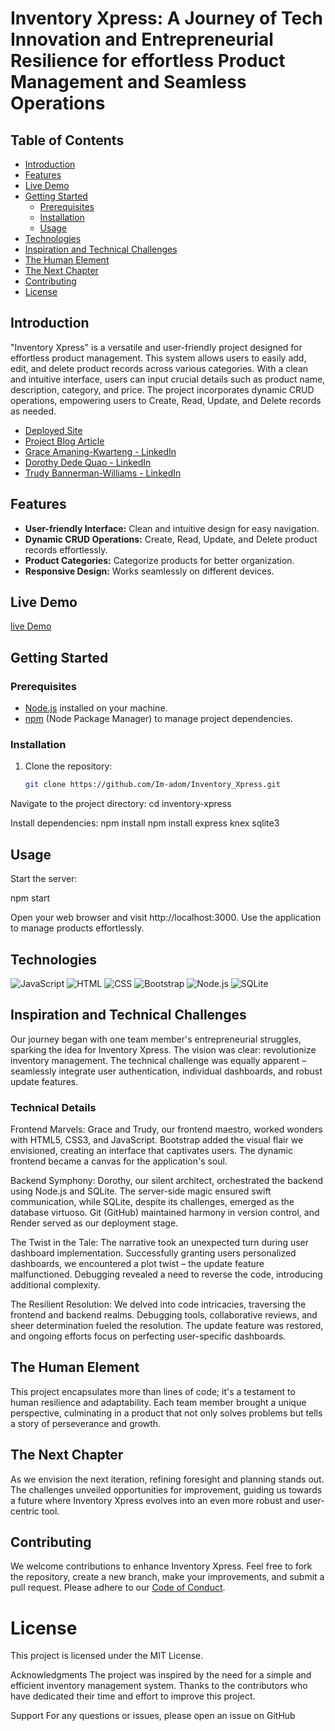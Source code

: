 # Inventory Xpress: A Journey of Tech Innovation and Entrepreneurial Resilience for effortless Product Management and Seamless Operations

## Table of Contents

- [Introduction](#introduction)
- [Features](#features)
- [Live Demo](live-demo)
- [Getting Started](#getting-started)
  - [Prerequisites](#prerequisites)
  - [Installation](#installation)
  - [Usage](#usage)
- [Technologies](#technologies)
- [Inspiration and Technical Challenges](#inspiration-and-technical-challenges)
- [The Human Element](#the-human-element)
- [The Next Chapter](#the-next-chapter)
- [Contributing](contributing)
- [License](#license)

## Introduction

"Inventory Xpress" is a versatile and user-friendly project designed for effortless product management. This system allows users to easily add, edit, and delete product records across various categories. With a clean and intuitive interface, users can input crucial details such as product name, description, category, and price. The project incorporates dynamic CRUD operations, empowering users to Create, Read, Update, and Delete records as needed.

- [Deployed Site](https://inventoryxpress-tjx7.onrender.com)
- [Project Blog Article](https://www.linkedin.com/pulse/revolutionizing-inventory-management-through-tech-innovation-quao-pyvte)  
- [Grace Amaning-Kwarteng - LinkedIn](https://www.linkedin.com/in/grace-amaning-kwarteng)
- [Dorothy Dede Quao - LinkedIn](https://www.linkedin.com/in/dorothy-dede-quao-6378ab20b)
- [Trudy Bannerman-Williams - LinkedIn](https://www.linkedin.com/in/trudy-bannerman-williams-81a6ba24a)

## Features

- **User-friendly Interface:** Clean and intuitive design for easy navigation.
- **Dynamic CRUD Operations:** Create, Read, Update, and Delete product records effortlessly.
- **Product Categories:** Categorize products for better organization.
- **Responsive Design:** Works seamlessly on different devices.

## Live Demo
[live Demo](https://inventoryxpress-tjx7.onrender.com)

## Getting Started

### Prerequisites

- [Node.js](https://nodejs.org/) installed on your machine.
- [npm](https://www.npmjs.com/) (Node Package Manager) to manage project dependencies.

### Installation

1. Clone the repository:

   ```bash
   git clone https://github.com/Im-adom/Inventory_Xpress.git


Navigate to the project directory:
cd inventory-xpress

Install dependencies:
npm install
npm install express knex sqlite3


## Usage

Start the server:

npm start

Open your web browser and visit http://localhost:3000.
Use the application to manage products effortlessly.

## Technologies
![JavaScript](https://img.shields.io/badge/JavaScript-323330?style=for-the-badge&logo=javascript&logoWidth=40)
![HTML](https://img.shields.io/badge/HTML-323330?style=for-the-badge&logo=html&logoWidth=40)
![CSS](https://img.shields.io/badge/CSS-323330?style=for-the-badge&logo=css&logoWidth=40)
![Bootstrap](https://img.shields.io/badge/Bootstrap-323330?style=for-the-badge&logo=bootstrap&logoWidth=40)
![Node.js](https://img.shields.io/badge/Node.js-323330?style=for-the-badge&logo=node.js&logoWidth=40)
![SQLite](https://img.shields.io/badge/SQLite-323330?style=for-the-badge&logo=sqlite&logoWidth=40)

## Inspiration and Technical Challenges
Our journey began with one team member's entrepreneurial struggles, sparking the idea for Inventory Xpress. The vision was clear: revolutionize inventory management. The technical challenge was equally apparent – seamlessly integrate user authentication, individual dashboards, and robust update features.

### Technical Details
Frontend Marvels: 
Grace and Trudy, our frontend maestro, worked wonders with HTML5, CSS3, and JavaScript. Bootstrap added the visual flair we envisioned, creating an interface that captivates users. The dynamic frontend became a canvas for the application's soul.

Backend Symphony: 
Dorothy, our silent architect, orchestrated the backend using Node.js and SQLite. The server-side magic ensured swift communication, while SQLite, despite its challenges, emerged as the database virtuoso. Git (GitHub) maintained harmony in version control, and Render served as our deployment stage.

The Twist in the Tale: 
The narrative took an unexpected turn during user dashboard implementation. Successfully granting users personalized dashboards, we encountered a plot twist – the update feature malfunctioned. Debugging revealed a need to reverse the code, introducing additional complexity.

The Resilient Resolution: 
We delved into code intricacies, traversing the frontend and backend realms. Debugging tools, collaborative reviews, and sheer determination fueled the resolution. The update feature was restored, and ongoing efforts focus on perfecting user-specific dashboards.

## The Human Element
This project encapsulates more than lines of code; it's a testament to human resilience and adaptability. Each team member brought a unique perspective, culminating in a product that not only solves problems but tells a story of perseverance and growth.

## The Next Chapter
As we envision the next iteration, refining foresight and planning stands out. The challenges unveiled opportunities for improvement, guiding us towards a future where Inventory Xpress evolves into an even more robust and user-centric tool.

## Contributing
We welcome contributions to enhance Inventory Xpress. Feel free to fork the repository, create a new branch, make your improvements, and submit a pull request. Please adhere to our [Code of Conduct](CODE_OF_CONDUCT.md).

# License
This project is licensed under the MIT License.

Acknowledgments
The project was inspired by the need for a simple and efficient inventory management system.
Thanks to the contributors who have dedicated their time and effort to improve this project.

Support
For any questions or issues, please open an issue on GitHub

